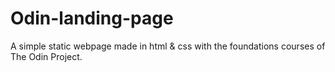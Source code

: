 # Odin-landing-page

A simple static webpage made in html & css with the foundations courses of The Odin Project.
